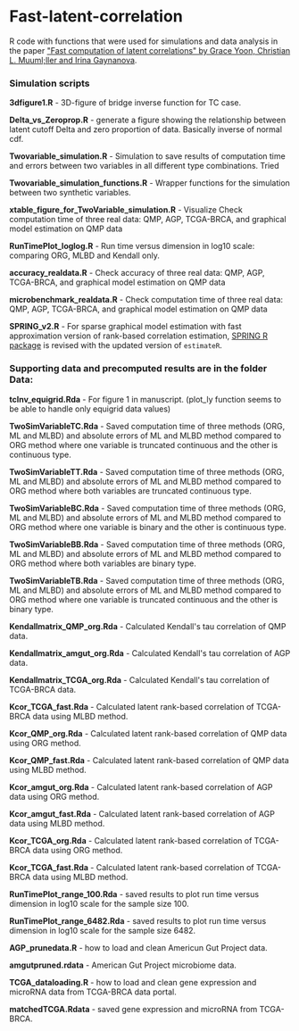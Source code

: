# Fast-latent-correlation


R code with functions that were used for simulations and data analysis in the paper ["Fast computation of latent correlations" by Grace Yoon, Christian L. Muuml;ller and Irina Gaynanova](https://arxiv.org/abs/2006.13875).


### Simulation scripts

**3dfigure1.R** - 3D-figure of bridge inverse function for TC case.

**Delta_vs_Zeroprop.R** - generate a figure showing the relationship between latent cutoff Delta and zero proportion of data. Basically inverse of normal cdf.

**Twovariable_simulation.R** - Simulation to save results of computation time and errors between two variables in all different type combinations. Tried 

**Twovariable_simulation_functions.R** - Wrapper functions for the simulation between two synthetic variables.
	
**xtable_figure_for_TwoVariable_simulation.R** - Visualize Check computation time of three real data: QMP, AGP, TCGA-BRCA, and graphical model estimation on QMP data

**RunTimePlot_loglog.R** - Run time versus dimension in log10 scale: comparing ORG, MLBD and Kendall only.

**accuracy_realdata.R** - Check accuracy of three real data: QMP, AGP, TCGA-BRCA, and graphical model estimation on QMP data

**microbenchmark_realdata.R** - Check computation time of three real data: QMP, AGP, TCGA-BRCA, and graphical model estimation on QMP data

**SPRING_v2.R** - For sparse graphical model estimation with fast approximation version of rank-based correlation estimation, [SPRING R package]( https://github.com/GraceYoon/SPRING) is revised with the updated version of `estimateR`. 


### Supporting data and precomputed results are in the folder **Data**:

**tcInv_equigrid.Rda** - For figure 1 in manuscript. (plot_ly function seems to be able to handle only equigrid data values)


**TwoSimVariableTC.Rda** - Saved computation time of three methods (ORG, ML and MLBD) and absolute errors of ML and MLBD method compared to ORG method where one variable is truncated continuous and the other is continuous type.

**TwoSimVariableTT.Rda** - Saved computation time of three methods (ORG, ML and MLBD) and absolute errors of ML and MLBD method compared to ORG method where both variables are truncated continuous type.

**TwoSimVariableBC.Rda** - Saved computation time of three methods (ORG, ML and MLBD) and absolute errors of ML and MLBD method compared to ORG method where one variable is binary and the other is continuous type.

**TwoSimVariableBB.Rda** - Saved computation time of three methods (ORG, ML and MLBD) and absolute errors of ML and MLBD method compared to ORG method where both variables are binary type.

**TwoSimVariableTB.Rda** - Saved computation time of three methods (ORG, ML and MLBD) and absolute errors of ML and MLBD method compared to ORG method where one variable is truncated continuous and the other is binary type.


**Kendallmatrix_QMP_org.Rda** - Calculated Kendall's tau correlation of QMP data.

**Kendallmatrix_amgut_org.Rda** - Calculated Kendall's tau correlation of AGP data.

**Kendallmatrix_TCGA_org.Rda** - Calculated Kendall's tau correlation of TCGA-BRCA data.


**Kcor_TCGA_fast.Rda** - Calculated latent rank-based correlation of TCGA-BRCA data using MLBD method.

**Kcor_QMP_org.Rda** - Calculated latent rank-based correlation of QMP data using ORG method.

**Kcor_QMP_fast.Rda** - Calculated latent rank-based correlation of QMP data using MLBD method.

**Kcor_amgut_org.Rda** - Calculated latent rank-based correlation of AGP data using ORG method.

**Kcor_amgut_fast.Rda** - Calculated latent rank-based correlation of AGP data using MLBD method.

**Kcor_TCGA_org.Rda** - Calculated latent rank-based correlation of TCGA-BRCA data using ORG method.

**Kcor_TCGA_fast.Rda** - Calculated latent rank-based correlation of TCGA-BRCA data using MLBD method.


**RunTimePlot_range_100.Rda** - saved results to plot run time versus dimension in log10 scale for the sample size 100.

**RunTimePlot_range_6482.Rda** - saved results to plot run time versus dimension in log10 scale for the sample size 6482.


**AGP_prunedata.R** - how to load and clean Americun Gut Project data.

**amgutpruned.rdata** - American Gut Project microbiome data.

**TCGA_dataloading.R** - how to load and clean gene expression and microRNA data from TCGA-BRCA data portal.

**matchedTCGA.Rdata** - saved gene expression and microRNA from TCGA-BRCA.





